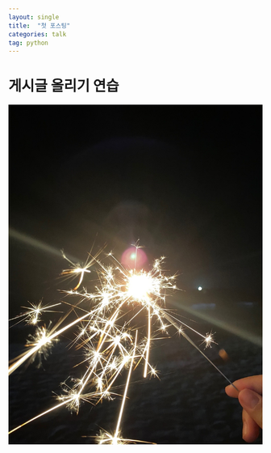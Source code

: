 ```yaml
---
layout: single
title:  "첫 포스팅"
categories: talk
tag: python
---
```


# 게시글 올리기 연습

![IMG_9068](../images/2023-01-16-first/IMG_9068.JPG)
